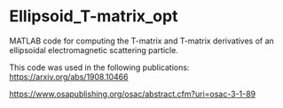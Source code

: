 # Ellipsoid_T-matrix_opt
 MATLAB code for computing the T-matrix and T-matrix derivatives of an ellipsoidal electromagnetic scattering particle. 

 This code was used in the following publications:
 https://arxiv.org/abs/1908.10466
 
 https://www.osapublishing.org/osac/abstract.cfm?uri=osac-3-1-89
